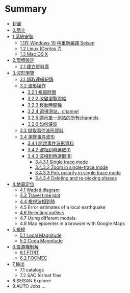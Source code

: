 # Summary

* [封面](README.md)
* [0.簡介](0jian-jie.md)
* [1.系統安裝](1xi-tong-an-zhuang.md)
  * [1.1在 Windows 10 中重新編譯 Seisan](1.1.md)
  * [1.2 Linux \(Centos 7\)](12-linux-centos-7.md)
  * [1.3 Mac OS X](13-mac-os-x.md)
* [2.環境設定](chapter1.md)
  * [2.1 建立資料庫](chapter1/21-jian-li-zi-liao-ku.md)
* [3.波形瀏覽](a.md)
  * [3.1 讀取連續紀錄](a/1du-qu-lian-xu-ji-lu.md)
  * [3.2 波形操作](a/2bo-xing-cao-zuo.md)
    * [3.2.1 視窗時間](a/2bo-xing-cao-zuo/21-shi-chuang-shi-jian.md)
    * [3.2.2 改變瀏覽震幅](a/2bo-xing-cao-zuo/22-gai-bian-liu-lan-zhen-fu.md)
    * [3.2.3 移動時間軸](a/2bo-xing-cao-zuo/23-yi-dong-shi-jian-zhou.md)
    * [3.2.4 選擇測站，channel](a/2bo-xing-cao-zuo/24-xuan-ze-ce-zhan-ff0c-channel.md)
    * [3.2.5 顯示單一測站的所有channels](a/2bo-xing-cao-zuo/25-xian-shi-dan-yi-ce-zhan-de-suo-you-channels.md)
    * [3.2.6 如何濾波](a/2bo-xing-cao-zuo/26-ru-he-lv-bo.md)
  * [3.3 擷取事件波形資料](a/a.md)
  * [3.4 瀏覽事件波形](a/555.md)
    * [3.4.1 開啟事件波形資料](aa/341-kai-qi-shi-jian-bo-xing-zi-liao.md)
    * [3.4.2 波相到時選取\(I\)](aa.md)
    * [3.4.3 波相到時選取\(II\)](5di-zhen-ding-wei/41jing-zhun-ding-wei.md)
      * [3.4.3.1 Single trace mode](5di-zhen-ding-wei/41jing-zhun-ding-wei/3431-single-trace-mode.md)
      * [3.4.3.2 Zoom in single-trace mode](5di-zhen-ding-wei/41jing-zhun-ding-wei/3432-zoom-in-single-trace-mode.md)
      * [3.4.3.3 Pick polarity in single trace mode](5di-zhen-ding-wei/41jing-zhun-ding-wei/3433-pick-polarity-in-single-trace-mode.md)
      * [3.4.3.4 Deleting and re-picking phases](5di-zhen-ding-wei/41jing-zhun-ding-wei/3434-deleting-and-re-picking-phases.md)
* [4.地震定位](5di-zhen-ding-wei.md)
  * [4.1 Wadati diagram](5di-zhen-ding-wei/41jing-zhun-ding-wei/42-wadati-diagram.md)
  * [4.3 Travel time plot](5di-zhen-ding-wei/43-travel-time-plot.md)
  * [4.4 檢視波相到時](5di-zhen-ding-wei/44-jian-shi-bo-xiang-dao-shi.md)
  * 4.5 Error estimates of a local earthquake
  * [4.6 Rejecting outliers](5di-zhen-ding-wei/46-v.md)
  * 4.7 Using different models
  * 4.8 Map epicenter in a browser with Google Maps
* [5.規模](5gui-mo.md)
  * [5.1 Local Magnitude](5gui-mo/51-local-magnitude.md)
  * [5.2 Coda Magnitude](5gui-mo/52-coda-magnitude.md)
* [6.震源機制解](7zhen-yuan-ji-zhi-jie.md)
  * [6.1 FTPIT](7zhen-yuan-ji-zhi-jie/61-ftpit.md)
  * [6.2 FOCMEC](7zhen-yuan-ji-zhi-jie/62-focmec.md)
* [7.輸出](7shu-chu.md)
  * 7.1 catalogs
  * 7.2 SAC format files
* 8.SEISAN Explorer
* 9.AUTO Jobs ...


